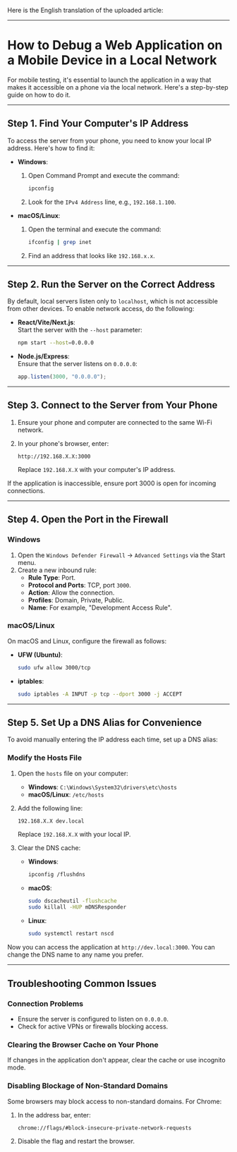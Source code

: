 Here is the English translation of the uploaded article: 

---

# How to Debug a Web Application on a Mobile Device in a Local Network

For mobile testing, it's essential to launch the application in a way that makes it accessible on a phone via the local network. Here's a step-by-step guide on how to do it.

---

## Step 1. Find Your Computer's IP Address

To access the server from your phone, you need to know your local IP address. Here's how to find it:

- **Windows**:

  1. Open Command Prompt and execute the command:

     ```bash
     ipconfig
     ```

  2. Look for the `IPv4 Address` line, e.g., `192.168.1.100`.

- **macOS/Linux**:

  1. Open the terminal and execute the command:

     ```bash
     ifconfig | grep inet
     ```

  2. Find an address that looks like `192.168.x.x`.

---

## Step 2. Run the Server on the Correct Address

By default, local servers listen only to `localhost`, which is not accessible from other devices. To enable network access, do the following:

- **React/Vite/Next.js**:  
  Start the server with the `--host` parameter:

  ```bash
  npm start --host=0.0.0.0
  ```

- **Node.js/Express**:  
  Ensure that the server listens on `0.0.0.0`:

  ```javascript
  app.listen(3000, "0.0.0.0");
  ```

---

## Step 3. Connect to the Server from Your Phone

1. Ensure your phone and computer are connected to the same Wi-Fi network.
2. In your phone's browser, enter:

   ```plaintext
   http://192.168.X.X:3000
   ```

   Replace `192.168.X.X` with your computer's IP address.

If the application is inaccessible, ensure port 3000 is open for incoming connections.

---

## Step 4. Open the Port in the Firewall

### Windows

1. Open the `Windows Defender Firewall` → `Advanced Settings` via the Start menu.
2. Create a new inbound rule:
   - **Rule Type**: Port.
   - **Protocol and Ports**: TCP, port `3000`.
   - **Action**: Allow the connection.
   - **Profiles**: Domain, Private, Public.
   - **Name**: For example, "Development Access Rule".

### macOS/Linux

On macOS and Linux, configure the firewall as follows:

- **UFW (Ubuntu)**:

  ```bash
  sudo ufw allow 3000/tcp
  ```

- **iptables**:

  ```bash
  sudo iptables -A INPUT -p tcp --dport 3000 -j ACCEPT
  ```

---

## Step 5. Set Up a DNS Alias for Convenience

To avoid manually entering the IP address each time, set up a DNS alias:

### Modify the Hosts File

1. Open the `hosts` file on your computer:
   - **Windows**: `C:\Windows\System32\drivers\etc\hosts`
   - **macOS/Linux**: `/etc/hosts`
2. Add the following line:

   ```plaintext
   192.168.X.X dev.local
   ```

   Replace `192.168.X.X` with your local IP.
3. Clear the DNS cache:
   - **Windows**:

     ```bash
     ipconfig /flushdns
     ```

   - **macOS**:

     ```bash
     sudo dscacheutil -flushcache
     sudo killall -HUP mDNSResponder
     ```

   - **Linux**:

     ```bash
     sudo systemctl restart nscd
     ```

Now you can access the application at `http://dev.local:3000`. You can change the DNS name to any name you prefer.

---

## Troubleshooting Common Issues

### Connection Problems

- Ensure the server is configured to listen on `0.0.0.0`.
- Check for active VPNs or firewalls blocking access.

### Clearing the Browser Cache on Your Phone

If changes in the application don't appear, clear the cache or use incognito mode.

### Disabling Blockage of Non-Standard Domains

Some browsers may block access to non-standard domains. For Chrome:

1. In the address bar, enter:

   ```plaintext
   chrome://flags/#block-insecure-private-network-requests
   ```

2. Disable the flag and restart the browser.
